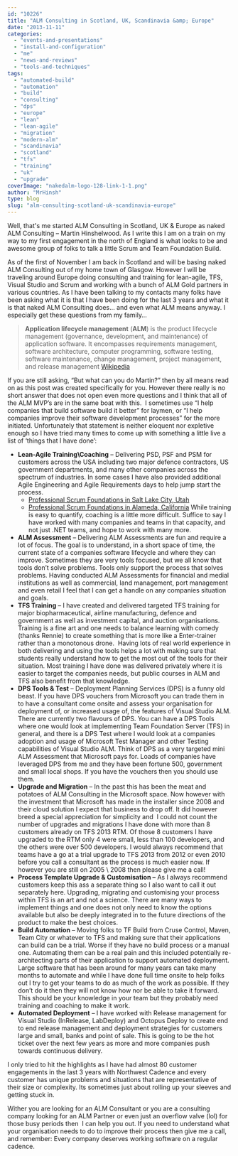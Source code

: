 ```yaml
---
id: "10226"
title: "ALM Consulting in Scotland, UK, Scandinavia &amp; Europe"
date: "2013-11-11"
categories:
  - "events-and-presentations"
  - "install-and-configuration"
  - "me"
  - "news-and-reviews"
  - "tools-and-techniques"
tags:
  - "automated-build"
  - "automation"
  - "build"
  - "consulting"
  - "dps"
  - "europe"
  - "lean"
  - "lean-agile"
  - "migration"
  - "modern-alm"
  - "scandinavia"
  - "scotland"
  - "tfs"
  - "training"
  - "uk"
  - "upgrade"
coverImage: "nakedalm-logo-128-link-1-1.png"
author: "MrHinsh"
type: blog
slug: "alm-consulting-scotland-uk-scandinavia-europe"
---
```


Well, that's me started ALM Consulting in Scotland, UK & Europe as naked ALM Consulting – Martin Hinshelwood. As I write this I am on a train on my way to my first engagement in the north of England is what looks to be and awesome group of folks to talk a little Scrum and Team Foundation Build.

As of the first of November I am back in Scotland and will be basing naked ALM Consulting out of my home town of Glasgow. However I will be traveling around Europe doing consulting and training for lean-agile, TFS, Visual Studio and Scrum and working with a bunch of ALM Gold partners in various countries. As I have been talking to my contacts many folks have been asking what it is that I have been doing for the last 3 years and what it is that naked ALM Consulting does… and even what ALM means anyway. I especially get these questions from my family…

> **Application lifecycle management** (**ALM**) is the product lifecycle management (governance, development, and maintenance) of application software. It encompasses requirements management, software architecture, computer programming, software testing, software maintenance, change management, project management, and release management [Wikipedia](http://en.wikipedia.org/wiki/Application_lifecycle_management)

If you are still asking, “But what can you do Martin?” then by all means read on as this post was created specifically for you. However there really is no short answer that does not open even more questions and I think that all of the ALM MVP’s are in the same boat with this.  I sometimes use “I help companies that build software build it better” for laymen, or “I help companies improve their software development processes” for the more initiated. Unfortunately that statement is neither eloquent nor expletive enough so I have tried many times to come up with something a little live a list of ‘things that I have done’:

- **Lean-Agile Training\\Coaching** – Delivering PSD, PSF and PSM for customers across the USA including two major defence contractors, US government departments, and many other companies across the spectrum of industries. In some cases I have also provided additional Agile Engineering and Agile Requirements days to help jump start the process.
  - [Professional Scrum Foundations in Salt Lake City, Utah](http://nkdagility.com/professional-scrum-foundations-in-salt-lake-city-utah/)
  - [Professional Scrum Foundations in Alameda, California](http://nkdagility.com/professional-scrum-foundations-in-alameda-california/)
  While training is easy to quantify, coaching is a little more difficult. Suffice to say I have worked with many companies and teams in that capacity, and not just .NET teams, and hope to work with many more.
- **ALM Assessment** – Delivering ALM Assessments are fun and require a lot of focus. The goal is to understand, in a short space of time, the current state of a companies software lifecycle and where they can improve. Sometimes they are very tools focused, but we all know that tools don’t solve problems. Tools only support the process that solves problems. Having conducted ALM Assessments for financial and medial institutions as well as commercial, land management, port management and even retail I feel that I can get a handle on any companies situation and goals.
- **TFS Training** – I have created and delivered targeted TFS training for major biopharmaceutical, airline manufacturing, defence and government as well as investment capital, and auction organisations. Training is a fine art and one needs to balance learning with comedy (thanks Rennie) to create something that is more like a Enter-trainer rather than a monotonous drone.  Having lots of real world experience in both delivering and using the tools helps a lot with making sure that students really understand how to get the most out of the tools for their situation. Most training I have done was delivered privately where it is easier to target the companies needs, but public courses in ALM and TFS also benefit from that knowledge.
- **DPS Tools & Test** – Deployment Planning Services (DPS) is a funny old beast. If you have DPS vouchers from Microsoft you can trade them in to have a consultant come onsite and assess your organisation for deployment of, or increased usage of, the features of Visual Studio ALM. There are currently two flavours of DPS. You can have a DPS Tools where one would look at implementing Team Foundation Server (TFS) in general, and there is a DPS Test where I would look at a companies adoption and usage of Microsoft Test Manager and other Testing capabilities of Visual Studio ALM. Think of DPS as a very targeted mini ALM Assessment that Microsoft pays for. Loads of companies have leveraged DPS from me and they have been fortune 500, government and small local shops. If you have the vouchers then you should use them.
- **Upgrade and Migration** – In the past this has been the meat and potatoes of ALM Consulting in the Microsoft space. Now however with the investment that Microsoft has made in the installer since 2008 and their cloud solution I expect that business to drop off. It did however breed a special appreciation for simplicity and  I could not count the number of upgrades and migrations I have done with more than 8 customers already on TFS 2013 RTM. Of those 8 customers I have upgraded to the RTM only 4 were small, less than 100 developers, and the others were over 500 developers. I would always recommend that teams have a go at a trial upgrade to TFS 2013 from 2012 or even 2010 before you call a consultant as the process is much easier now. If however you are still on 2005 \\ 2008 then please give me a call!
- **Process Template Upgrade & Customisation –** As I always recommend customers keep this ass a separate thing so I also want to call it out separately here. Upgrading, migrating and customising your process within TFS is an art and not a science. There are many ways to implement things and one does not only need to know the options available but also be deeply integrated in to the future directions of the product to make the best choices.
- **Build Automation** – Moving folks to TF Build from Cruse Control, Maven, Team City or whatever to TFS and making sure that their applications can build can be a trial. Worse if they have no build process or a manual one. Automating them can be a real pain and this included potentially re-architecting parts of their application to support automated deployment. Large software that has been around for many years can take many months to automate and while I have done full time onsite to help folks out I try to get your teams to do as much of the work as possible. If they don’t do it then they will not know how nor be able to take it forward. This should be your knowledge in your team but they probably need training and coaching to make it work.
- **Automated Deployment** – I have worked with Release management for Visual Studio (InRelease, LabDeploy) and Octopus Deploy to create end to end release management and deployment strategies for customers large and small, banks and point of sale. This is going to be the hot ticket over the next few years as more and more companies push towards continuous delivery.

I only tried to hit the highlights as I have had almost 80 customer engagements in the last 3 years with Northwest Cadence and every customer has unique problems and situations that are representative of their size or complexity. Its sometimes just about rolling up your sleeves and getting stuck in.

Wither you are looking for an ALM Consultant or you are a consulting company looking for an ALM Partner or even just an overflow valve (lol) for those busy periods then  I can help you out. If you need to understand what your organisation needs to do to improve their process then give me a call, and remember: Every company deserves working software on a regular cadence.
